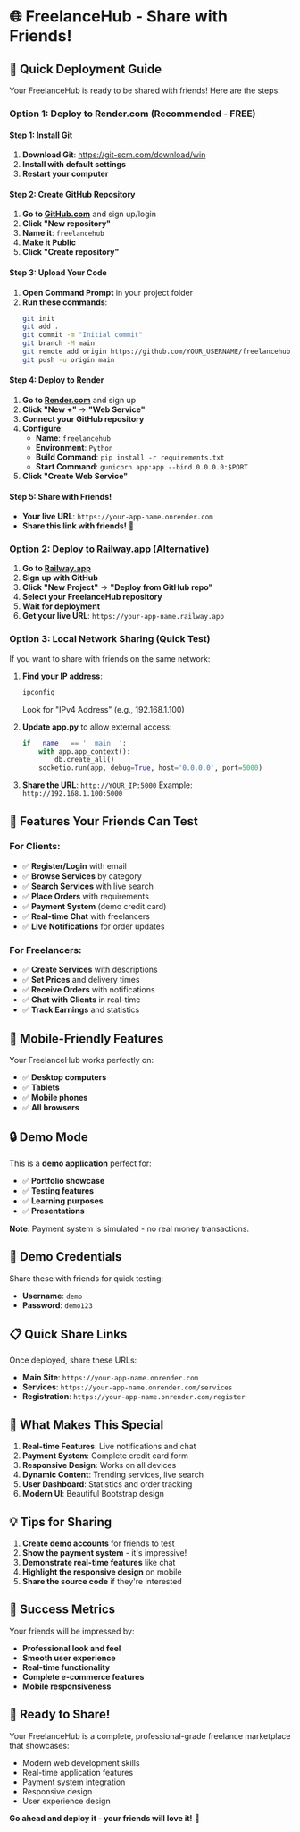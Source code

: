 # 🌐 FreelanceHub - Share with Friends!

## 🚀 Quick Deployment Guide

Your FreelanceHub is ready to be shared with friends! Here are the steps:

### Option 1: Deploy to Render.com (Recommended - FREE)

#### Step 1: Install Git
1. **Download Git**: https://git-scm.com/download/win
2. **Install with default settings**
3. **Restart your computer**

#### Step 2: Create GitHub Repository
1. **Go to [GitHub.com](https://github.com)** and sign up/login
2. **Click "New repository"**
3. **Name it**: `freelancehub`
4. **Make it Public**
5. **Click "Create repository"**

#### Step 3: Upload Your Code
1. **Open Command Prompt** in your project folder
2. **Run these commands**:
   ```bash
   git init
   git add .
   git commit -m "Initial commit"
   git branch -M main
   git remote add origin https://github.com/YOUR_USERNAME/freelancehub.git
   git push -u origin main
   ```

#### Step 4: Deploy to Render
1. **Go to [Render.com](https://render.com)** and sign up
2. **Click "New +"** → **"Web Service"**
3. **Connect your GitHub repository**
4. **Configure**:
   - **Name**: `freelancehub`
   - **Environment**: `Python`
   - **Build Command**: `pip install -r requirements.txt`
   - **Start Command**: `gunicorn app:app --bind 0.0.0.0:$PORT`
5. **Click "Create Web Service"**

#### Step 5: Share with Friends!
- **Your live URL**: `https://your-app-name.onrender.com`
- **Share this link with friends!** 🎉

### Option 2: Deploy to Railway.app (Alternative)

1. **Go to [Railway.app](https://railway.app)**
2. **Sign up with GitHub**
3. **Click "New Project"** → **"Deploy from GitHub repo"**
4. **Select your FreelanceHub repository**
5. **Wait for deployment**
6. **Get your live URL**: `https://your-app-name.railway.app`

### Option 3: Local Network Sharing (Quick Test)

If you want to share with friends on the same network:

1. **Find your IP address**:
   ```bash
   ipconfig
   ```
   Look for "IPv4 Address" (e.g., 192.168.1.100)

2. **Update app.py** to allow external access:
   ```python
   if __name__ == '__main__':
       with app.app_context():
           db.create_all()
       socketio.run(app, debug=True, host='0.0.0.0', port=5000)
   ```

3. **Share the URL**: `http://YOUR_IP:5000`
   Example: `http://192.168.1.100:5000`

## 🎯 Features Your Friends Can Test

### For Clients:
- ✅ **Register/Login** with email
- ✅ **Browse Services** by category
- ✅ **Search Services** with live search
- ✅ **Place Orders** with requirements
- ✅ **Payment System** (demo credit card)
- ✅ **Real-time Chat** with freelancers
- ✅ **Live Notifications** for order updates

### For Freelancers:
- ✅ **Create Services** with descriptions
- ✅ **Set Prices** and delivery times
- ✅ **Receive Orders** with notifications
- ✅ **Chat with Clients** in real-time
- ✅ **Track Earnings** and statistics

## 📱 Mobile-Friendly Features

Your FreelanceHub works perfectly on:
- ✅ **Desktop computers**
- ✅ **Tablets**
- ✅ **Mobile phones**
- ✅ **All browsers**

## 🔒 Demo Mode

This is a **demo application** perfect for:
- ✅ **Portfolio showcase**
- ✅ **Testing features**
- ✅ **Learning purposes**
- ✅ **Presentations**

**Note**: Payment system is simulated - no real money transactions.

## 🎊 Demo Credentials

Share these with friends for quick testing:
- **Username**: `demo`
- **Password**: `demo123`

## 📋 Quick Share Links

Once deployed, share these URLs:
- **Main Site**: `https://your-app-name.onrender.com`
- **Services**: `https://your-app-name.onrender.com/services`
- **Registration**: `https://your-app-name.onrender.com/register`

## 🚀 What Makes This Special

1. **Real-time Features**: Live notifications and chat
2. **Payment System**: Complete credit card form
3. **Responsive Design**: Works on all devices
4. **Dynamic Content**: Trending services, live search
5. **User Dashboard**: Statistics and order tracking
6. **Modern UI**: Beautiful Bootstrap design

## 💡 Tips for Sharing

1. **Create demo accounts** for friends to test
2. **Show the payment system** - it's impressive!
3. **Demonstrate real-time features** like chat
4. **Highlight the responsive design** on mobile
5. **Share the source code** if they're interested

## 🎯 Success Metrics

Your friends will be impressed by:
- **Professional look and feel**
- **Smooth user experience**
- **Real-time functionality**
- **Complete e-commerce features**
- **Mobile responsiveness**

## 🎉 Ready to Share!

Your FreelanceHub is a complete, professional-grade freelance marketplace that showcases:
- Modern web development skills
- Real-time application features
- Payment system integration
- Responsive design
- User experience design

**Go ahead and deploy it - your friends will love it!** 🚀 